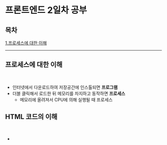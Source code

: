 # 프론트엔드 2일차 공부

## 목차
[1.프로세스에 대한 이해](#1프로세스에-대한-이해)

---

## **프로세스에 대한 이해**
<br/>

- 인터넷에서 다운로드하여 저장공간에 인스톨되면 **프로그램**  
- 더블 클릭해서 로드한 뒤 메모리를 차지하고 동작하면 **프로세스**
  - 메모리에 올려져서 CPU에 의해 실행될 때 프로세스

## **HTML 코드의 이해**
<br/>

-  